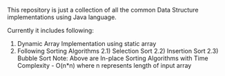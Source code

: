 This repository is just a collection of all the common Data Structure implementations using Java language.

Currently it includes following:

1) Dynamic Array Implementation using static array
2) Following Sorting Algorithms
 2.1) Selection Sort
 2.2) Insertion Sort 
 2.3) Bubble Sort
 Note: Above are In-place Sorting Algorithms with Time Complexity - O(n*n) where n represents length of input array

